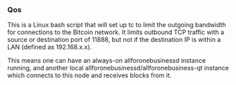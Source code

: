 ### Qos ###

This is a Linux bash script that will set up tc to limit the outgoing bandwidth for connections to the Bitcoin network. It limits outbound TCP traffic with a source or destination port of 11888, but not if the destination IP is within a LAN (defined as 192.168.x.x).

This means one can have an always-on allforonebusinessd instance running, and another local allforonebusinessd/allforonebusiness-qt instance which connects to this node and receives blocks from it.
